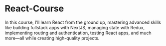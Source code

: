 # React-Course
In this course, l'll learn React from the ground up, mastering advanced skills like building fullstack apps with NextJS, managing state with Redux, implementing routing and authentication, testing React apps, and much more—all while creating high-quality projects.
